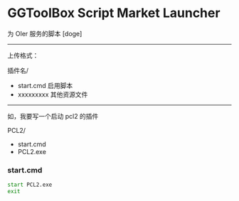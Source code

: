 # GGToolBox Script Market Launcher

为 OIer 服务的脚本 [doge]

---

上传格式：

插件名/
 + start.cmd 启用脚本
 + xxxxxxxxx 其他资源文件

---

如，我要写一个启动 pcl2 的插件

PCL2/
 + start.cmd
 + PCL2.exe

### start.cmd
```bat
start PCL2.exe
exit
```
